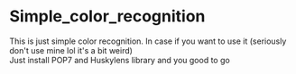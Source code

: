 # Simple_color_recognition
This is just simple color recognition.
In case if you want to use it (seriously don't use mine lol it's a bit weird)       
Just install POP7 and Huskylens library and you good to go
